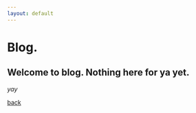 ```yaml
---
layout: default
---
```


# [](#header-1)Blog.


## Welcome to blog. Nothing here for ya yet.

_yay_

[back](index)

